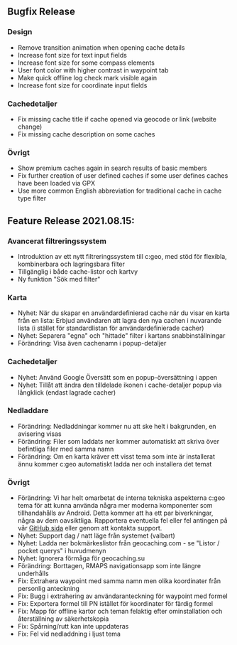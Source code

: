 ## Bugfix Release

### Design
- Remove transition animation when opening cache details
- Increase font size for text input fields
- Increase font size for some compass elements
- User font color with higher contrast in waypoint tab
- Make quick offline log check mark visible again
- Increase font size for coordinate input fields

### Cachedetaljer
- Fix missing cache title if cache opened via geocode or link (website change)
- Fix missing cache description on some caches

### Övrigt
- Show premium caches again in search results of basic members
- Fix further creation of user defined caches if some user defines caches have been loaded via GPX
- Use more common English abbreviation for traditional cache in cache type filter

## Feature Release 2021.08.15:

### Avancerat filtreringssystem
- Introduktion av ett nytt filtreringssystem till c:geo, med stöd för flexibla, kombinerbara och lagringsbara filter
- Tillgänglig i både cache-listor och kartvy
- Ny funktion "Sök med filter"

### Karta
- Nyhet: När du skapar en användardefinierad cache när du visar en karta från en lista: Erbjud användaren att lagra den nya cachen i nuvarande lista (i stället för standardlistan för användardefinierade cacher)
- Nyhet: Separera "egna" och "hittade" filter i kartans snabbinställningar
- Förändring: Visa även cachenamn i popup-detaljer

### Cachedetaljer
- Nyhet: Använd Google Översätt som en popup-översättning i appen
- Nyhet: Tillåt att ändra den tilldelade ikonen i cache-detaljer popup via långklick (endast lagrade cacher)

### Nedladdare
- Förändring: Nedladdningar kommer nu att ske helt i bakgrunden, en avisering visas
- Förändring: Filer som laddats ner kommer automatiskt att skriva över befintliga filer med samma namn
- Förändring: Om en karta kräver ett visst tema som inte är installerat ännu kommer c:geo automatiskt ladda ner och installera det temat

### Övrigt
- Förändring: Vi har helt omarbetat de interna tekniska aspekterna c:geo tema för att kunna använda några mer moderna komponenter som tillhandahålls av Android. Detta kommer att ha ett par biverkningar, några av dem oavsiktliga. Rapportera eventuella fel eller fel antingen på vår [GitHub sida](https://www.github.com/cgeo/cgeo/issues) eller genom att kontakta support.
- Nyhet: Support dag / natt läge från systemet (valbart)
- Nyhet: Ladda ner bokmärkeslistor från geocaching.com - se "Listor / pocket querys" i huvudmenyn
- Nyhet: Ignorera förmåga för geocaching.su
- Förändring: Borttagen, RMAPS navigationsapp som inte längre underhålls
- Fix: Extrahera waypoint med samma namn men olika koordinater från personlig anteckning
- Fix: Bugg i extrahering av användaranteckning för waypoint med formel
- Fix: Exportera formel till PN istället för koordinater för färdig formel
- Fix: Mapp för offline kartor och teman felaktig efter ominstallation och återställning av säkerhetskopia
- Fix: Spårning/rutt kan inte uppdateras
- Fix: Fel vid nedladdning i ljust tema
